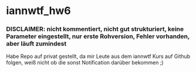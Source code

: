 # iannwtf_hw6

### DISCLAIMER: nicht kommentiert, nicht gut strukturiert, keine Parameter eingestellt, nur erste Rohversion, Fehler vorhanden, aber läuft zumindest
Habe Repo auf privat gestellt, da mir Leute aus dem iannwtf Kurs auf Github folgen, weiß nicht ob die sonst Notification darüber bekommen ;)
